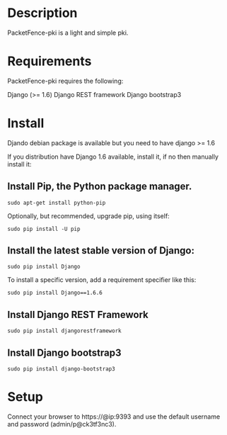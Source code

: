 # Description

PacketFence-pki is a light and simple pki.

# Requirements

PacketFence-pki requires the following:

Django (>= 1.6)
Django REST framework 
Django bootstrap3

# Install

Djando debian package is available but you need to have django >= 1.6

If you distribution have Django 1.6 available, install it, if no then manually install it:


## Install Pip, the Python package manager.

```
sudo apt-get install python-pip
```

Optionally, but recommended, upgrade pip, using itself:

```
sudo pip install -U pip
```

## Install the latest stable version of Django:

```
sudo pip install Django
```

To install a specific version, add a requirement specifier like this:

```
sudo pip install Django==1.6.6
```

## Install Django REST Framework

```
sudo pip install djangorestframework
```

## Install Django bootstrap3

```
sudo pip install django-bootstrap3
```

# Setup

Connect your browser to https://@ip:9393 and use the default username and password (admin/p@ck3tf3nc3).


